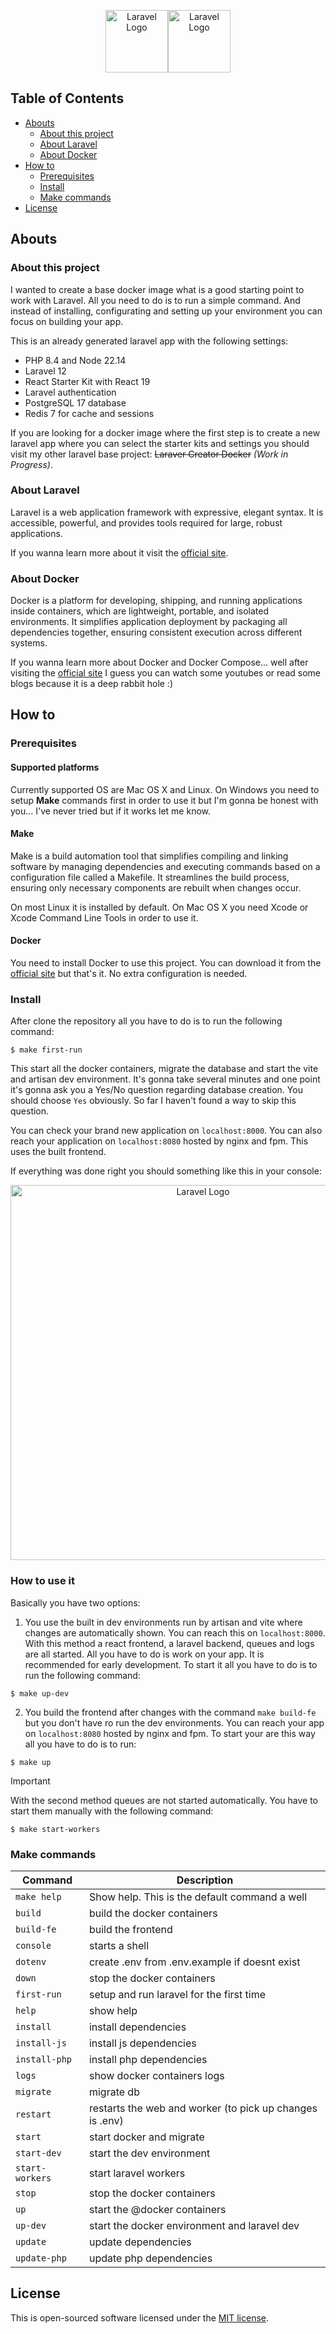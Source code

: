 <p align="center"><a href="https://laravel.com" target="_blank"><img src="https://raw.githubusercontent.com/laravel/art/master/logo-lockup/5%20SVG/2%20CMYK/1%20Full%20Color/laravel-logolockup-cmyk-red.svg" height="100" alt="Laravel Logo"></a><a href="https://docker.com" target="_blank"><img src="https://1000logos.net/wp-content/uploads/2021/11/Docker-Logo.png" height="100" alt="Laravel Logo"></a></p>

## Table of Contents
- [Abouts](#abouts)
  - [About this project](#about-this-project)
  - [About Laravel](#about-laravel)
  - [About Docker](#about-docker)
- [How to](#how-to)
  - [Prerequisites](#prerequisites)
  - [Install](#install)
  - [Make commands](#make-commands)
- [License](#license)

## Abouts

### About this project
I wanted to create a base docker image what is a good starting point to work with Laravel. All you need to do is to run a simple command. And instead of installing, configurating and setting up your environment you can focus on building your app.

This is an already generated laravel app with the following settings:

- PHP 8.4 and Node 22.14
- Laravel 12
- React Starter Kit with React 19
- Laravel authentication
- PostgreSQL 17 database
- Redis 7 for cache and sessions

If you are looking for a docker image where the first step is to create a new laravel app where you can select the starter kits and settings you should visit my other laravel base project: ~~Laraver Creator Docker~~ *(Work in Progress)*.


### About Laravel
Laravel is a web application framework with expressive, elegant syntax. It is accessible, powerful, and provides tools required for large, robust applications.

If you wanna learn more about it visit the [official site](https://laravel.com/).

### About Docker 
Docker is a platform for developing, shipping, and running applications inside containers, which are lightweight, portable, and isolated environments. It simplifies application deployment by packaging all dependencies together, ensuring consistent execution across different systems.

If you wanna learn more about Docker and Docker Compose... well after visiting the [official site](https://docker.com/) I guess you can watch some youtubes or read some blogs because it is a deep rabbit hole :)

## How to

### Prerequisites

#### Supported platforms
Currently supported OS are Mac OS X and Linux. On Windows you need to setup **Make** commands first in order to use it but I'm gonna be honest with you... I've never tried but if it works let me know.

#### Make
Make is a build automation tool that simplifies compiling and linking software by managing dependencies and executing commands based on a configuration file called a Makefile. It streamlines the build process, ensuring only necessary components are rebuilt when changes occur.

On most Linux it is installed by default. On Mac OS X you need Xcode or Xcode Command Line Tools in order to use it.

#### Docker
You need to install Docker to use this project. You can download it from the [official site](https://docker.com/) but that's it. No extra configuration is needed.

### Install

After clone the repository all you have to do is to run the following command:

```shell
$ make first-run
```

This start all the docker containers, migrate the database and start the vite and artisan dev environment. It's gonna take several minutes and one point it's gonna ask you a Yes/No question regarding database creation. You should choose `Yes` obviously. So far I haven't found a way to skip this question.

You can check your brand new application on `localhost:8000`. You can also reach your application on `localhost:8080` hosted by nginx and fpm. This uses the built frontend.

If everything was done right you should something like this in your console:

<p align="center"><img src="https://i.imgur.com/vm02DJm.png" width="600" alt="Laravel Logo"></p>

### How to use it

Basically you have two options:

1) You use the built in dev environments run by artisan and vite where changes are automatically shown. You can reach this on `localhost:8000`. With this method a react frontend, a laravel backend, queues and logs are all started. All you have to do is work on your app. It is recommended for early development. To start it all you have to do is to run the following command:

```shell
$ make up-dev
```

2) You build the frontend after changes with the command `make build-fe` but you don't have ro run the dev environments. You can reach your app on `localhost:8080` hosted by nginx and fpm. To start your are this way all you have to do is to run:

```shell
$ make up
```

> [!IMPORTANT]  
> With the second method queues are not started automatically.
> You have to start them manually with the following command:
>
> ```shell
> $ make start-workers
> ```

### Make commands

| Command              | Description                                                  |
|----------------------|--------------------------------------------------------------|
| `make help`          | Show help. This is the default command a well                |
| `build`              | build the docker containers                                  |
| `build-fe`           | build the frontend                                           |
| `console`            | starts a shell                                               |
| `dotenv`             | create .env from .env.example if doesnt exist                |
| `down`               | stop the docker containers                                   |
| `first-run`          | setup and run laravel for the first time                     |
| `help`               | show help                                                    |
| `install`            | install dependencies                                         |
| `install-js`         | install js dependencies                                      |
| `install-php`        | install php dependencies                                     |
| `logs`               | show docker containers logs                                  |
| `migrate`            | migrate db                                                   |
| `restart`            | restarts the web and worker (to pick up changes is .env)     |
| `start`              | start docker and migrate                                     |
| `start-dev`          | start the dev environment                                    |
| `start-workers`      | start laravel workers                                        |
| `stop`               | stop the docker containers                                   | 
| `up`                 | start the @docker containers                                 |
| `up-dev`             | start the docker environment and laravel dev                 |
| `update`             | update dependencies                                          |
| `update-php`         | update php dependencies                                      |

## License

This is open-sourced software licensed under the [MIT license](https://opensource.org/licenses/MIT).
